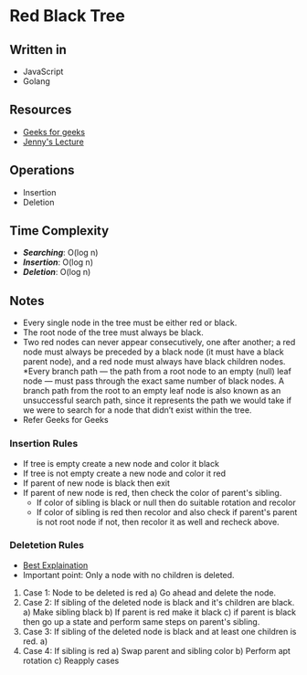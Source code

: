 # **Red Black Tree**

## Written in
* JavaScript
* Golang

## Resources
* [Geeks for geeks](https://www.geeksforgeeks.org/red-black-tree-set-1-introduction-2/) 
* [Jenny's Lecture](https://www.youtube.com/watch?v=3RQtq7PDHog&t=2s) 



## Operations
* Insertion 
* Deletion


## Time Complexity
* **_Searching_**: O(log n)
* **_Insertion_**: O(log n)
* **_Deletion_**: O(log n)

## Notes
* Every single node in the tree must be either red or black.
* The root node of the tree must always be black.
* Two red nodes can never appear consecutively, one after another; a red node must always be preceded by a black node (it must have a black parent node), and a red   node must always have black children nodes.
*Every branch path — the path from a root node to an empty (null) leaf node — must pass through the exact same number of black nodes. A branch path from the root to an empty leaf node is also known as an unsuccessful search path, since it represents the path we would take if we were to search for a node that didn’t exist within the tree.
* Refer Geeks for Geeks


### Insertion Rules 
* If tree is empty create a new node and color it black
* If tree is not empty create a new node and color it red
* If parent of new node is black then exit
* If parent of new node is red, then check the color of parent's sibling.
    * If color of sibling is black or null then do suitable rotation and recolor
    * If color of sibling is red then recolor and also check if parent's parent is not root node if not, then recolor it as well and recheck above.
### Deletetion Rules 
* [Best Explaination](https://www.geeksforgeeks.org/red-black-tree-set-3-delete-2/)
* Important point: Only a node with no children is deleted. 
1) Case 1: Node to be deleted is red
    a) Go ahead and delete the node.
2) Case 2: If sibling of the deleted node is black and it's children are black.
    a) Make sibling black
    b) If parent is red make it black
    c) if parent is black then go up a state and perform same steps on parent's sibling.
3) Case 3: If sibling of the deleted node is black and at least one children is red.
    a) 
4) Case 4: If sibling is red
    a) Swap parent and sibling color
    b) Perform apt rotation
    c) Reapply cases

